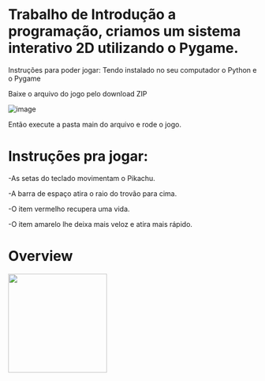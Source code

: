 # Trabalho de Introdução a programação, criamos um sistema interativo 2D utilizando o Pygame.
 Instruções para poder jogar: 
 Tendo instalado no seu computador o Python e o Pygame
 
 Baixe o arquivo do jogo pelo download ZIP
 
 ![image](https://user-images.githubusercontent.com/86279678/130884761-e79a6fde-aa38-477f-b797-bdc3abebda85.png)
 
 Então execute a pasta main do arquivo e rode o jogo. 
 # Instruções pra jogar: 
 -As setas do teclado movimentam o Pikachu. 
 
 -A barra de espaço atira o raio do trovão para cima. 
 
 -O item vermelho recupera uma vida. 
 
 -O item amarelo lhe deixa mais veloz e atira mais rápido.
 
 # Overview
 
 <img src="https://media.giphy.com/media/QCthEcNb7gTwccuIXI/giphy.gif" width=200><br>
 
